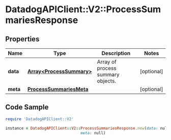 # DatadogAPIClient::V2::ProcessSummariesResponse

## Properties

Name | Type | Description | Notes
------------ | ------------- | ------------- | -------------
**data** | [**Array&lt;ProcessSummary&gt;**](ProcessSummary.md) | Array of process summary objects. | [optional] 
**meta** | [**ProcessSummariesMeta**](ProcessSummariesMeta.md) |  | [optional] 

## Code Sample

```ruby
require 'DatadogAPIClient::V2'

instance = DatadogAPIClient::V2::ProcessSummariesResponse.new(data: null,
                                 meta: null)
```


